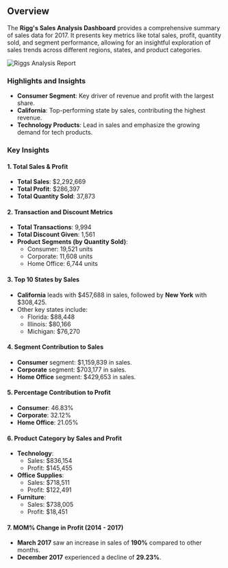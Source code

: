
## Overview
The **Rigg's Sales Analysis Dashboard** provides a comprehensive summary of sales data for 2017. It presents key metrics like total sales, profit, quantity sold, and segment performance, allowing for an insightful exploration of sales trends across different regions, states, and product categories.

![Riggs Analysis Report](https://github.com/user-attachments/assets/8bcae892-0239-4e97-99b2-c445c72e8cc2)


### Highlights and Insights
- **Consumer Segment**: Key driver of revenue and profit with the largest share.
- **California**: Top-performing state by sales, contributing the highest revenue.
- **Technology Products**: Lead in sales and emphasize the growing demand for tech products.


### Key Insights

#### 1. Total Sales & Profit
- **Total Sales**: $2,292,669
- **Total Profit**: $286,397
- **Total Quantity Sold**: 37,873

#### 2. Transaction and Discount Metrics
- **Total Transactions**: 9,994
- **Total Discount Given**: 1,561
- **Product Segments (by Quantity Sold)**:
  - Consumer: 19,521 units
  - Corporate: 11,608 units
  - Home Office: 6,744 units

#### 3. Top 10 States by Sales
- **California** leads with $457,688 in sales, followed by **New York** with $308,425.
- Other key states include:
  - Florida: $88,448
  - Illinois: $80,166
  - Michigan: $76,270

#### 4. Segment Contribution to Sales
- **Consumer** segment: $1,159,839 in sales.
- **Corporate** segment: $703,177 in sales.
- **Home Office** segment: $429,653 in sales.

#### 5. Percentage Contribution to Profit
- **Consumer**: 46.83%
- **Corporate**: 32.12%
- **Home Office**: 21.05%

#### 6. Product Category by Sales and Profit
- **Technology**:
  - Sales: $836,154
  - Profit: $145,455
- **Office Supplies**:
  - Sales: $718,511
  - Profit: $122,491
- **Furniture**:
  - Sales: $738,005
  - Profit: $18,451

#### 7. MOM% Change in Profit (2014 - 2017)
- **March 2017** saw an increase in sales of **190%** compared to other months.
- **December 2017** experienced a decline of **29.23%**.



